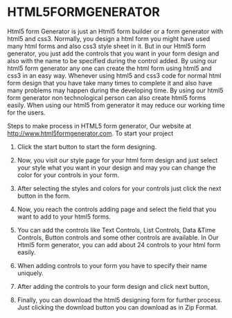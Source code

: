 HTML5FORMGENERATOR
==================

Html5 form Generator is just an Html5 form builder or a form generator with html5 and css3. Normally, you design a html form you might have used many html forms and also css3 style sheet in it. But in our Html5 form generator, you just add the controls that you want in your form design and also with the name to be specified during the control added. By using our html5 form generator any one can create the html form using html5 and css3 in an easy way. Whenever using html5 and css3 code for normal html form design that you have take many times to complete it and also have many problems may happen during the developing time.
By using our html5 form generator non technological person can also create html5 forms easily. When using our html5 from generator it may reduce our working time for the users.

Steps to make process in HTML5 form generator,
Our website at http://www.html5formgenerator.com.
To start your project 

1) Click the start button to start the form designing.

2) Now, you visit our style page for your html form design and just select your style what you want in your design and may you can change the color for your controls in your form.

3) After selecting the styles and colors for your controls just click the next button in the form.

4) Now, you reach the controls adding page and select the field that you want to add to your html5 forms.

5) You can add the controls like Text Controls, List Controls, Data &Time Controls, Button controls and some other controls are available. In Our Html5 form generator, you can add about 24 controls to your html form easily.

6) When adding controls to your form you have to specify their name uniquely. 

7) After adding the controls to your form design and click next button,

8) Finally, you can download the html5 designing form for further process. Just clicking the download button you can download as in Zip Format.


